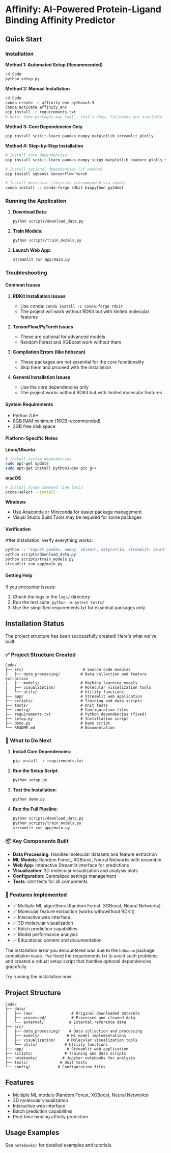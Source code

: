 # Affinify: AI-Powered Protein-Ligand Binding Affinity Predictor

## Quick Start

### Installation

**Method 1: Automated Setup (Recommended)**
```bash
cd Code
python setup.py
```

**Method 2: Manual Installation**
```bash
cd Code
conda create -n affinity_env python=3.9
conda activate affinity_env
pip install -r requirements.txt
# Note: Some packages may fail - that's okay, fallbacks are available
```

**Method 3: Core Dependencies Only**
```bash
pip install scikit-learn pandas numpy matplotlib streamlit plotly
```

**Method 4: Step-by-Step Installation**
```bash
# Install core dependencies
pip install scikit-learn pandas numpy scipy matplotlib seaborn plotly streamlit requests beautifulsoup4 pytest jupyter ipywidgets joblib

# Install optional dependencies (if needed)
pip install xgboost tensorflow torch

# Install molecular libraries (recommended via conda)
conda install -c conda-forge rdkit biopython py3dmol
```

### Running the Application

1. **Download Data**:
   ```bash
   python scripts/download_data.py
   ```

2. **Train Models**:
   ```bash
   python scripts/train_models.py
   ```

3. **Launch Web App**:
   ```bash
   streamlit run app/main.py
   ```

### Troubleshooting

#### Common Issues

1. **RDKit Installation Issues**
   - Use conda: `conda install -c conda-forge rdkit`
   - The project will work without RDKit but with limited molecular features

2. **TensorFlow/PyTorch Issues**
   - These are optional for advanced models
   - Random Forest and XGBoost work without them

3. **Compilation Errors (like hdbscan)**
   - These packages are not essential for the core functionality
   - Skip them and proceed with the installation

4. **General Installation Issues**
   - Use the core dependencies only
   - The project works without RDKit but with limited molecular features

#### System Requirements
- Python 3.8+
- 8GB RAM minimum (16GB recommended)
- 2GB free disk space

#### Platform-Specific Notes

**Linux/Ubuntu**
```bash
# Install system dependencies
sudo apt-get update
sudo apt-get install python3-dev gcc g++
```

**macOS**
```bash
# Install Xcode command line tools
xcode-select --install
```

**Windows**
- Use Anaconda or Miniconda for easier package management
- Visual Studio Build Tools may be required for some packages

#### Verification

After installation, verify everything works:

```bash
python -c "import pandas, numpy, sklearn, matplotlib, streamlit; print('Core packages OK')"
python scripts/download_data.py
python scripts/train_models.py
streamlit run app/main.py
```

#### Getting Help

If you encounter issues:
1. Check the logs in the `logs/` directory
2. Run the test suite: `python -m pytest tests/`
3. Use the simplified requirements.txt for essential packages only

## Installation Status

The project structure has been successfully created! Here's what we've built:

### ✅ Project Structure Created
```
Code/
├── src/                          # Source code modules
│   ├── data_processing/         # Data collection and feature extraction
│   ├── models/                  # Machine learning models  
│   ├── visualization/           # Molecular visualization tools
│   └── utils/                   # Utility functions
├── app/                         # Streamlit web application
├── scripts/                     # Training and data scripts
├── tests/                       # Unit tests
├── config/                      # Configuration files
├── requirements.txt             # Python dependencies (fixed)
├── setup.py                     # Installation script
├── demo.py                      # Demo script
└── README.md                    # Documentation
```

### 🔧 What to Do Next

1. **Install Core Dependencies**:
   ```bash
   pip install -r requirements.txt
   ```

2. **Run the Setup Script**:
   ```bash
   python setup.py
   ```

3. **Test the Installation**:
   ```bash
   python demo.py
   ```

4. **Run the Full Pipeline**:
   ```bash
   python scripts/download_data.py
   python scripts/train_models.py
   streamlit run app/main.py
   ```

### 📦 Key Components Built

- **Data Processing**: Handles molecular datasets and feature extraction
- **ML Models**: Random Forest, XGBoost, Neural Networks with ensemble
- **Web App**: Interactive Streamlit interface for predictions
- **Visualization**: 3D molecular visualization and analysis plots
- **Configuration**: Centralized settings management
- **Tests**: Unit tests for all components

### 🎯 Features Implemented

- ✅ Multiple ML algorithms (Random Forest, XGBoost, Neural Networks)
- ✅ Molecular feature extraction (works with/without RDKit)
- ✅ Interactive web interface
- ✅ 3D molecular visualization
- ✅ Batch prediction capabilities
- ✅ Model performance analysis
- ✅ Educational content and documentation

The installation error you encountered was due to the `hdbscan` package compilation issue. I've fixed the requirements.txt to avoid such problems and created a robust setup script that handles optional dependencies gracefully.

Try running the installation now!

## Project Structure

```
Code/
├── data/
│   ├── raw/                 # Original downloaded datasets
│   ├── processed/           # Processed and cleaned data
│   └── external/           # External reference data
├── src/
│   ├── data_processing/    # Data collection and processing
│   ├── models/            # ML model implementations
│   ├── visualization/     # Molecular visualization tools
│   └── utils/            # Utility functions
├── app/                   # Streamlit web application
├── scripts/              # Training and data scripts
├── notebooks/           # Jupyter notebooks for analysis
├── tests/              # Unit tests
└── config/            # Configuration files
```

## Features

- Multiple ML models (Random Forest, XGBoost, Neural Networks)
- 3D molecular visualization
- Interactive web interface
- Batch prediction capabilities
- Real-time binding affinity prediction

## Usage Examples

See `notebooks/` for detailed examples and tutorials.
